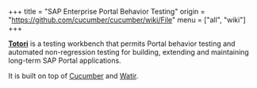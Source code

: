 +++
title = "SAP Enterprise Portal Behavior Testing"
origin = "https://github.com/cucumber/cucumber/wiki/File"
menu = ["all", "wiki"]
+++

[**Totori**](http://totori.github.com/) is a testing workbench that permits Portal behavior testing and automated non-regression testing for building, extending and maintaining long-term SAP Portal applications.

It is built on top of [Cucumber](http://github.com/cucumber/cucumber) and [Watir](http://watir.com/).
